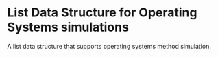 <h1>List Data Structure for Operating Systems simulations</h1>
A list data structure that supports operating systems method simulation.
